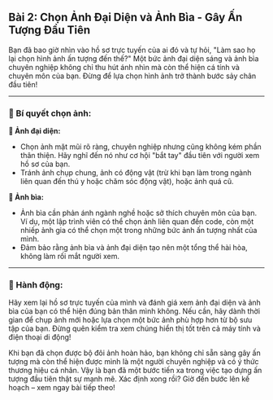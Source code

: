 ## Bài 2: Chọn Ảnh Đại Diện và Ảnh Bìa - Gây Ấn Tượng Đầu Tiên

Bạn đã bao giờ nhìn vào hồ sơ trực tuyến của ai đó và tự hỏi, "Làm sao họ lại chọn hình ảnh ấn tượng đến thế?" Một bức ảnh đại diện sáng và ảnh bìa chuyên nghiệp không chỉ thu hút ánh nhìn mà còn thể hiện cá tính và chuyên môn của bạn. Đừng để lựa chọn hình ảnh trở thành bước sảy chân đầu tiên!

---

### 📌 Bí quyết chọn ảnh:

**🔹 Ảnh đại diện:**
- Chọn ảnh mặt mũi rõ ràng, chuyên nghiệp nhưng cũng không kém phần thân thiện. Hãy nghĩ đến nó như cơ hội "bắt tay" đầu tiên với người xem hồ sơ của bạn.
- Tránh ảnh chụp chung, ảnh có động vật (trừ khi bạn làm trong ngành liên quan đến thú y hoặc chăm sóc động vật), hoặc ảnh quá cũ.

**🔹 Ảnh bìa:**
- Ảnh bìa cần phản ánh ngành nghề hoặc sở thích chuyên môn của bạn. Ví dụ, một lập trình viên có thể chọn ảnh liên quan đến code, còn một nhiếp ảnh gia có thể chọn một trong những bức ảnh ấn tượng nhất của mình.
- Đảm bảo rằng ảnh bìa và ảnh đại diện tạo nên một tổng thể hài hòa, không làm rối mắt người xem.

---

### 🚀 Hành động:

Hãy xem lại hồ sơ trực tuyến của mình và đánh giá xem ảnh đại diện và ảnh bìa của bạn có thể hiện đúng bản thân mình không. Nếu cần, hãy dành thời gian để chụp ảnh mới hoặc lựa chọn một bức ảnh phù hợp hơn từ bộ sưu tập của bạn. Đừng quên kiểm tra xem chúng hiển thị tốt trên cả máy tính và điện thoại di động!

Khi bạn đã chọn được bộ đôi ảnh hoàn hảo, bạn không chỉ sẵn sàng gây ấn tượng mà còn thể hiện được mình là một người chuyên nghiệp và có ý thức thương hiệu cá nhân. Vậy là bạn đã một bước tiến xa trong việc tạo dựng ấn tượng đầu tiên thật sự mạnh mẽ. Xác định xong rồi? Giờ đến bước lên kế hoạch – xem ngay bài tiếp theo!